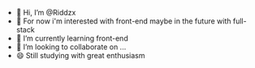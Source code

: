 - 👋 Hi, I’m @Riddzx
- 👀 For now i'm interested with front-end maybe in the future with full-stack
- 🌱 I’m currently learning front-end
- 💞️ I’m looking to collaborate on ...
- 😄 Still studying with great enthusiasm
<!---
Riddzx/Riddzx is a ✨ special ✨ repository because its `README.md` (this file) appears on your GitHub profile.
You can click the Preview link to take a look at your changes.
--->
